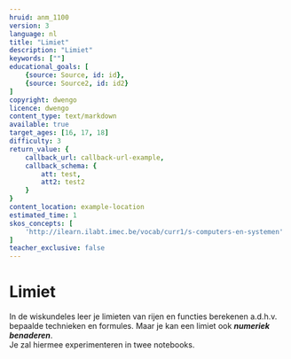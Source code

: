 ```yaml
---
hruid: anm_1100
version: 3
language: nl
title: "Limiet"
description: "Limiet"
keywords: [""]
educational_goals: [
    {source: Source, id: id}, 
    {source: Source2, id: id2}
]
copyright: dwengo
licence: dwengo
content_type: text/markdown
available: true
target_ages: [16, 17, 18]
difficulty: 3
return_value: {
    callback_url: callback-url-example,
    callback_schema: {
        att: test,
        att2: test2
    }
}
content_location: example-location
estimated_time: 1
skos_concepts: [
    'http://ilearn.ilabt.imec.be/vocab/curr1/s-computers-en-systemen'
]
teacher_exclusive: false
---
```


# Limiet

In de wiskundeles leer je limieten van rijen en functies berekenen a.d.h.v. bepaalde technieken en formules. Maar je kan een limiet ook **_numeriek benaderen_**. <br>
Je zal hiermee experimenteren in twee notebooks. 
